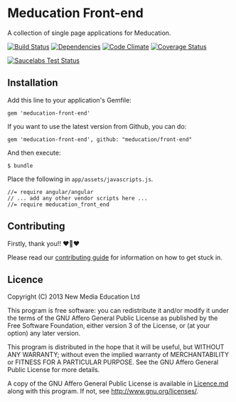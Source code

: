 # Meducation Front-end

A collection of single page applications for Meducation.

[![Build Status](https://travis-ci.org/meducation/front-end.png)](https://travis-ci.org/meducation/front-end)
[![Dependencies](https://gemnasium.com/meducation/front-end.png?travis)](https://gemnasium.com/meducation/front-end)
[![Code Climate](https://codeclimate.com/github/meducation/front-end.png)](https://codeclimate.com/github/meducation/front-end)
[![Coverage Status](https://coveralls.io/repos/meducation/front-end/badge.png)](https://coveralls.io/r/meducation/front-end)

[![Saucelabs Test Status](https://saucelabs.com/browser-matrix/meducation.svg)](https://saucelabs.com/u/meducation)

## Installation

Add this line to your application's Gemfile:

    gem 'meducation-front-end'

If you want to use the latest version from Github, you can do:

    gem 'meducation-front-end', github: "meducation/front-end"

And then execute:

    $ bundle

Place the following in `app/assets/javascripts.js`.

    //= require angular/angular
    // ... add any other vendor scripts here ...
    //= require meducation_front_end


## Contributing

Firstly, thank you!! :heart::sparkling_heart::heart:

Please read our [contributing guide](https://github.com/meducation/front-end/tree/master/CONTRIBUTING.md) for information on how to get stuck in.

## Licence

Copyright (C) 2013 New Media Education Ltd

This program is free software: you can redistribute it and/or modify
it under the terms of the GNU Affero General Public License as published by
the Free Software Foundation, either version 3 of the License, or
(at your option) any later version.

This program is distributed in the hope that it will be useful,
but WITHOUT ANY WARRANTY; without even the implied warranty of
MERCHANTABILITY or FITNESS FOR A PARTICULAR PURPOSE.  See the
GNU Affero General Public License for more details.

A copy of the GNU Affero General Public License is available in [Licence.md](https://github.com/meducation/front-end/blob/master/LICENCE.md)
along with this program.  If not, see <http://www.gnu.org/licenses/>.
